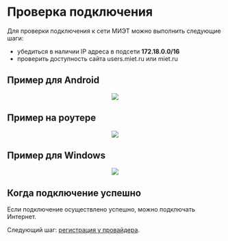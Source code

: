 # Проверка подключения

Для проверки подключения к сети МИЭТ можно выполнить следующие шаги:
* убедиться в наличии IP адреса в подсети __172.18.0.0/16__
* проверить доступность сайта users.miet.ru или miet.ru

## Пример для Android

<p align="center"><img src="./img/6-mac/8.png"></p>

## Пример на роутере

<p align="center"><img src="img/owrt/3.png"></p>


## Пример для Windows

<p align="center"><img src="./img/6-mac/6.png"></p>

## Когда подключение успешно

Если подключение осуществлено успешно, можно подключать Интернет.

Следующий шаг: [регистрация у провайдера](./5-reg.md).